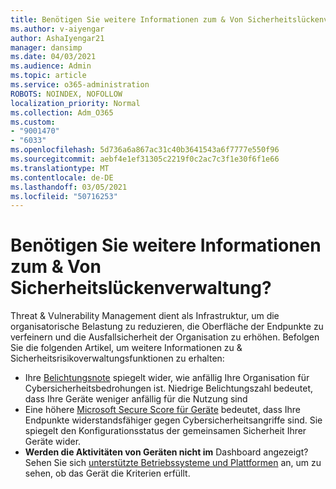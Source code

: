 ```yaml
---
title: Benötigen Sie weitere Informationen zum & Von Sicherheitslückenverwaltung?
ms.author: v-aiyengar
author: AshaIyengar21
manager: dansimp
ms.date: 04/03/2021
ms.audience: Admin
ms.topic: article
ms.service: o365-administration
ROBOTS: NOINDEX, NOFOLLOW
localization_priority: Normal
ms.collection: Adm_O365
ms.custom:
- "9001470"
- "6033"
ms.openlocfilehash: 5d736a6a867ac31c40b3641543a6f7777e550f96
ms.sourcegitcommit: aebf4e1ef31305c2219f0c2ac7c3f1e30f6f1e66
ms.translationtype: MT
ms.contentlocale: de-DE
ms.lasthandoff: 03/05/2021
ms.locfileid: "50716253"
---
```

# <a name="need-to-know-more-on-threat--vulnerability-management"></a>Benötigen Sie weitere Informationen zum & Von Sicherheitslückenverwaltung?

Threat & Vulnerability Management dient als Infrastruktur, um die organisatorische Belastung zu reduzieren, die Oberfläche der Endpunkte zu verfeinern und die Ausfallsicherheit der Organisation zu erhöhen. Befolgen Sie die folgenden Artikel, um weitere Informationen zu & Sicherheitsrisikoverwaltungsfunktionen zu erhalten:

- Ihre [Belichtungsnote](https://docs.microsoft.com/windows/security/threat-protection/microsoft-defender-atp/tvm-exposure-score) spiegelt wider, wie anfällig Ihre Organisation für Cybersicherheitsbedrohungen ist. Niedrige Belichtungszahl bedeutet, dass Ihre Geräte weniger anfällig für die Nutzung sind
- Eine höhere [Microsoft Secure Score für Geräte](https://docs.microsoft.com/windows/security/threat-protection/microsoft-defender-atp/tvm-microsoft-secure-score-devices) bedeutet, dass Ihre Endpunkte widerstandsfähiger gegen Cybersicherheitsangriffe sind. Sie spiegelt den Konfigurationsstatus der gemeinsamen Sicherheit Ihrer Geräte wider.
- **Werden die Aktivitäten von Geräten nicht im** Dashboard angezeigt? Sehen Sie sich [unterstützte Betriebssysteme und Plattformen](https://docs.microsoft.com/windows/security/threat-protection/microsoft-defender-atp/tvm-supported-os) an, um zu sehen, ob das Gerät die Kriterien erfüllt.
